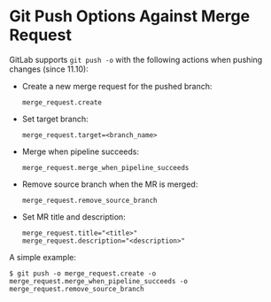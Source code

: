 # Git Push Options Against Merge Request

GitLab supports `git push -o` with the following actions when pushing changes (since 11.10):

* Create a new merge request for the pushed branch:

  ```
  merge_request.create
  ```

* Set target branch:

  ```
  merge_request.target=<branch_name>
  ```

* Merge when pipeline succeeds:

  ```
  merge_request.merge_when_pipeline_succeeds
  ```

* Remove source branch when the MR is merged:

  ```
  merge_request.remove_source_branch
  ```

* Set MR title and description:

  ```
  merge_request.title="<title>"
  merge_request.description="<description>"
  ```

A simple example:

```console
$ git push -o merge_request.create -o merge_request.merge_when_pipeline_succeeds -o merge_request.remove_source_branch
```
